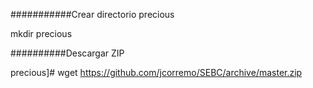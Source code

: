 ###########Crear directorio precious

mkdir precious

##########Descargar ZIP

precious]# wget https://github.com/jcorremo/SEBC/archive/master.zip


